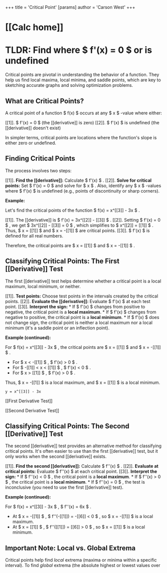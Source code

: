 +++
 title = 'Critical Point'
[params]
	author = 'Carson West'
+++
# [[Calc home]]

# TLDR: Find where  $ f'(x) = 0 $   or is undefined 

Critical points are pivotal in understanding the behavior of a function.  They help us find local maxima, local minima, and saddle points, which are key to sketching accurate graphs and solving optimization problems.

## What are Critical Points?

A critical point of a function  $ f(x) $  occurs at any  $ x $ -value where either:

[[1]].   $ f'(x) = 0 $  (the [[derivative]] is zero)
[[2]].   $ f'(x) $  is undefined (the [[derivative]] doesn't exist)

In simpler terms, critical points are locations where the function's slope is either zero or undefined.

## Finding Critical Points

The process involves two steps:

[[1]]. **Find the [[derivative]]:** Calculate  $ f'(x) $ .
[[2]]. **Solve for critical points:**  Set  $ f'(x) = 0 $  and solve for  $ x $ .  Also, identify any  $ x $ -values where  $ f'(x) $  is undefined (e.g., points of discontinuity or sharp corners).

**Example:**

Let's find the critical points of the function  $ f(x) = x^[[3]] - 3x $ .

[[1]].  The [[derivative]] is  $ f'(x) = 3x^[[2]] - [[3]] $ .
[[2]].  Setting  $ f'(x) = 0 $ , we get  $ 3x^[[2]] - [[3]] = 0 $ , which simplifies to  $ x^[[2]] = [[1]] $ .  Thus,  $ x = [[1]] $  and  $ x = -[[1]] $  are critical points.
[[3]].  $ f'(x) $  is defined for all real numbers.

Therefore, the critical points are  $ x = [[1]] $  and  $ x = -[[1]] $ .


## Classifying Critical Points: The First [[Derivative]] Test

The first [[derivative]] test helps determine whether a critical point is a local maximum, local minimum, or neither.

[[1]]. **Test points:** Choose test points in the intervals created by the critical points.
[[2]]. **Evaluate the [[derivative]]:**  Evaluate  $ f'(x) $  at each test point.
[[3]]. **Interpret the sign:**
    * If  $ f'(x) $  changes from positive to negative, the critical point is a **local maximum**.
    * If  $ f'(x) $  changes from negative to positive, the critical point is a **local minimum**.
    * If  $ f'(x) $  does not change sign, the critical point is neither a local maximum nor a local minimum (it's a saddle point or an inflection point).

**Example (continued):**

For  $ f(x) = x^[[3]] - 3x $ , the critical points are  $ x = [[1]] $  and  $ x = -[[1]] $ .

*   For  $ x < -[[1]] $ ,  $ f'(x) > 0 $ .
*   For  $ -[[1]] < x < [[1]] $ ,  $ f'(x) < 0 $ .
*   For  $ x > [[1]] $ ,  $ f'(x) > 0 $ .

Thus,  $ x = -[[1]] $  is a local maximum, and  $ x = [[1]] $  is a local minimum.

```desmos-graph
y = x^[[3]] - 3x
```

[[First Derivative Test]]

[[Second Derivative Test]]


## Classifying Critical Points: The Second [[Derivative]] Test

The second [[derivative]] test provides an alternative method for classifying critical points.  It's often easier to use than the first [[derivative]] test, but it only works when the second [[derivative]] exists.

[[1]]. **Find the second [[derivative]]:** Calculate  $ f''(x) $ .
[[2]]. **Evaluate at critical points:** Evaluate  $ f''(x) $  at each critical point.
[[3]]. **Interpret the sign:**
    * If  $ f''(x) < 0 $ , the critical point is a **local maximum**.
    * If  $ f''(x) > 0 $ , the critical point is a **local minimum**.
    * If  $ f''(x) = 0 $ , the test is inconclusive (you need to use the first [[derivative]] test).


**Example (continued):**

For  $ f(x) = x^[[3]] - 3x $ ,  $ f''(x) = 6x $ .

*   At  $ x = -[[1]] $ ,  $ f''(-[[1]]) = -[[6]] < 0 $ , so  $ x = -[[1]] $  is a local maximum.
*   At  $ x = [[1]] $ ,  $ f''([[1]]) = [[6]] > 0 $ , so  $ x = [[1]] $  is a local minimum.

##  Important Note: Local vs. Global Extrema

Critical points help find *local* extrema (maxima or minima within a specific interval). To find *global* extrema (the absolute highest or lowest values over